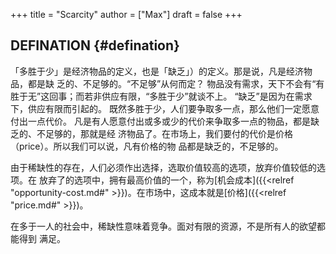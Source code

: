 +++
title = "Scarcity"
author = ["Max"]
draft = false
+++

## DEFINATION {#defination}

「多胜于少」是经济物品的定义，也是「缺乏」）的定义。那是说，凡是经济物品，都是缺
乏的、不足够的。“不足够”从何而定？
物品没有需求，天下不会有“有胜于无”这回事；而若非供应有限，“多胜于少”就谈不上。
“缺乏”是因为在需求下，供应有限而引起的。
既然多胜于少，人们要争取多一点，那么他们一定愿意付出一点代价。
凡是有人愿意付出或多或少的代价来争取多一点的物品，都是缺乏的、不足够的，那就是经
济物品了。在市场上，我们要付的代价是价格（price）。所以我们可以说，凡有价格的物
品都是缺乏的，不足够的。

由于稀缺性的存在，人们必须作出选择，选取价值较高的选项，放弃价值较低的选项。在
放弃了的选项中，拥有最高价值的一个，称为[机会成本]({{<relref "opportunity-cost.md#" >}})。在市场中，这成本就是[价格]({{<relref "price.md#" >}})。

在多于一人的社会中，稀缺性意味着竞争。面对有限的资源，不是所有人的欲望都能得到
满足。
